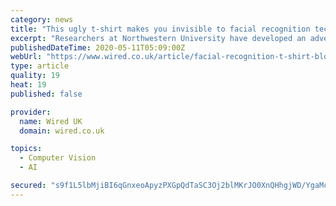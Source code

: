 ```yaml
---
category: news
title: "This ugly t-shirt makes you invisible to facial recognition tech"
excerpt: "Researchers at Northwestern University have developed an adversarial example that works even when printed onto a moving fabric"
publishedDateTime: 2020-05-11T05:09:00Z
webUrl: "https://www.wired.co.uk/article/facial-recognition-t-shirt-block"
type: article
quality: 19
heat: 19
published: false

provider:
  name: Wired UK
  domain: wired.co.uk

topics:
  - Computer Vision
  - AI

secured: "s9f1L5lbMjiBI6qGnxeoApyzPXGpQdTaSC3Oj2blMKrJO0XnQHhgjWD/YgaMc59Y9KN+KqqN4CuXx89+Qz7qwAjgBipuG6EphMCt+vwg6ZOQ1GwQW8usBIngLMDuqnvbiPzX7h6yGm7jWtL9ylmmFmsLktYtWhdIol7/RLiEi49VNm0gQrKcZq+1YBMgiuiRjDYgAJYKgSjHDH5Q77E7an3zk5x9fgSjA7xciyHkD+o+fXZprG7RHFZMW6PMpZLVyY9Bs1GkHR2ls+XmN10uAgedCTGRB8hyZzCjvqRcQWBEGSqVmPk1WWT5XUrPzQLZu6m4hAuvgiwW6tTi1Ao2xvK4xksQd/1BE/uh7S1qmRrKvEEi2ekqhA0A4D1E8/5mxqGzDjJJgOVa+87xdYqtrBrRp9sBY9LBftdBfkaV34LGbE9TQG6RqCbN4tyP/jP828Djzjnmh0c76IIsDA3JyFlP8IQ0jSmabz/ylt62ZLI=;7av2lzvsBPicf1v7EQl6LQ=="
---
```


